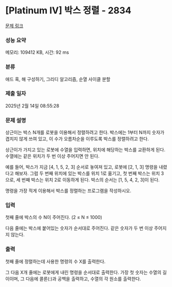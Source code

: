 # [Platinum IV] 박스 정렬 - 2834 

[문제 링크](https://www.acmicpc.net/problem/2834) 

### 성능 요약

메모리: 109412 KB, 시간: 92 ms

### 분류

애드 혹, 해 구성하기, 그리디 알고리즘, 순열 사이클 분할

### 제출 일자

2025년 2월 14일 08:55:28

### 문제 설명

<p>상근이는 박스 N개를 로봇을 이용해서 정렬하려고 한다. 박스에는 1부터 N까지 숫자가 겹치지 않게 쓰여 있고, 이 수가 오름차순을 이루도록 박스를 정렬하려고 한다.</p>

<p>상근이가 가지고 있는 로봇에 수열을 입력하면, 위치에 해당하는 박스를 교환하게 된다. 수열에는 같은 위치가 두 번 이상 주어지면 안 된다.</p>

<p>예를 들어, 박스가 지금 [4, 1, 5, 2, 3] 순서로 놓여져 있고, 로봇에 [2, 1, 3] 명령을 내렸다고 해보자. 그럼 두 번째 위치에 있는 박스를 위치 1로 옮기고, 첫 번째 박스는 위치 3으로, 세 번째 박스는 위치 2로 이동하게 된다. 박스의 순서는 [1, 5, 4, 2, 3]이 된다.</p>

<p>명령을 가장 적게 이용해서 박스를 정렬하는 프로그램을 작성하시오.</p>

### 입력 

 <p>첫째 줄에 박스의 수 N이 주어진다. (2 ≤ N ≤ 1000)</p>

<p>다음 줄에는 박스에 붙어있는 숫자가 순서대로 주어진다. 같은 숫자가 두 번 이상 주어지지 않는다.</p>

### 출력 

 <p>첫째 줄에 정렬하는데 사용한 명령의 수 X를 출력한다.</p>

<p>그 다음 X개 줄에는 로봇에게 내린 명령을 순서대로 출력한다. 가장 첫 숫자는 수열의 길이이며, 그 다음에 콜론(:)과 공백을 출력하고, 수열의 각 원소를 출력한다.</p>

